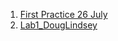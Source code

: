 1. [First Practice 26 July](https://app.powerbi.com/groups/ecffc9ef-7cd6-4c23-863a-9a7300c47b41/datasets/4b0e530e-d0c8-4f82-8e9a-2a60af85e800/details)
1. [Lab1_DougLindsey](https://app.powerbi.com/groups/ecffc9ef-7cd6-4c23-863a-9a7300c47b41/datasets/215e7bcf-e5b1-41f8-bf50-75811e843496/details)